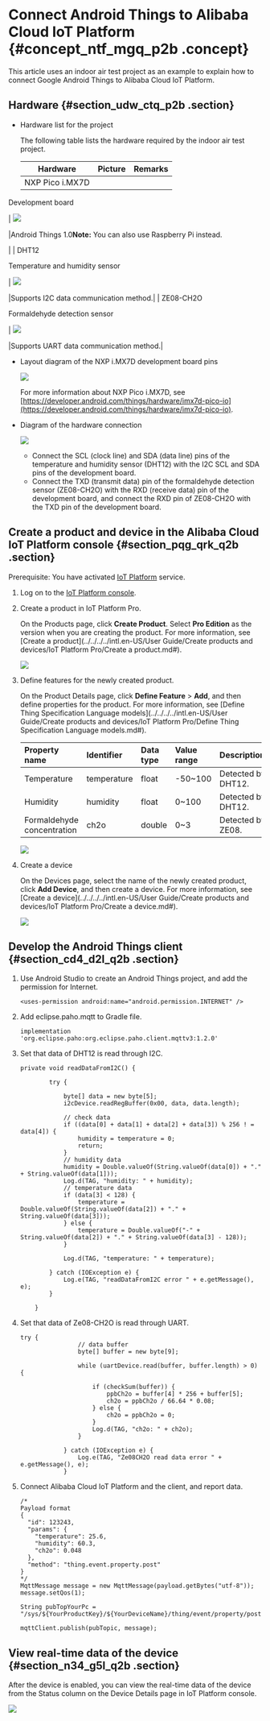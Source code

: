 # Connect Android Things to Alibaba Cloud IoT Platform {#concept_ntf_mgq_p2b .concept}

This article uses an indoor air test project as an example to explain how to connect Google Android Things to Alibaba Cloud IoT Platform.

## Hardware {#section_udw_ctq_p2b .section}

-   Hardware list for the project

    The following table lists the hardware required by the indoor air test project.

    |Hardware|Picture|Remarks|
    |--------|-------|-------|
    | NXP Pico i.MX7D

 Development board

 | ![](http://static-aliyun-doc.oss-cn-hangzhou.aliyuncs.com/assets/img/16822/15338290417864_en-US.png)

 |Android Things 1.0**Note:** You can also use Raspberry Pi instead.

|
    | DHT12

 Temperature and humidity sensor

 | ![](http://static-aliyun-doc.oss-cn-hangzhou.aliyuncs.com/assets/img/16822/15338290417865_en-US.png)

 |Supports I2C data communication method.|
    | ZE08-CH2O

 Formaldehyde detection sensor

 | ![](http://static-aliyun-doc.oss-cn-hangzhou.aliyuncs.com/assets/img/16822/15338290417866_en-US.png)

 |Supports UART data communication method.|

-   Layout diagram of the NXP i.MX7D development board pins

    ![](http://static-aliyun-doc.oss-cn-hangzhou.aliyuncs.com/assets/img/16822/15338290417888_en-US.png)

    For more information about NXP Pico i.MX7D, see [https://developer.android.com/things/hardware/imx7d-pico-io](https://developer.android.com/things/hardware/imx7d-pico-io).

-   Diagram of the hardware connection

    ![](http://static-aliyun-doc.oss-cn-hangzhou.aliyuncs.com/assets/img/16822/15338290417908_en-US.png)

    -   Connect the SCL \(clock line\) and SDA \(data line\) pins of the temperature and humidity sensor \(DHT12\) with the I2C SCL and SDA pins of the development board.
    -   Connect the TXD \(transmit data\) pin of the formaldehyde detection sensor \(ZE08-CH2O\) with the RXD \(receive data\) pin of the development board, and connect the RXD pin of ZE08-CH2O with the TXD pin of the development board.

## Create a product and device in the Alibaba Cloud IoT Platform console {#section_pqg_qrk_q2b .section}

Prerequisite: You have activated [IoT Platform](https://www.aliyun.com/product/iot) service.

1.  Log on to the [IoT Platform console](https://iot.console.aliyun.com).
2.  Create a product in IoT Platform Pro.

    On the Products page, click **Create Product**. Select **Pro Edition** as the version when you are creating the product. For more information, see [Create a product](../../../../intl.en-US/User Guide/Create products and devices/IoT Platform Pro/Create a product.md#).

    ![](http://static-aliyun-doc.oss-cn-hangzhou.aliyuncs.com/assets/img/16822/15338290417969_en-US.png)

3.  Define features for the newly created product.

    On the Product Details page, click **Define Feature** \> **Add**, and then define properties for the product. For more information, see [Define Thing Specification Language models](../../../../intl.en-US/User Guide/Create products and devices/IoT Platform Pro/Define Thing Specification Language models.md#).

    |Property name|Identifier|Data type|Value range|Description |
    |:------------|:---------|:--------|:----------|:-----------|
    |Temperature|temperature|float|-50~100|Detected by DHT12.|
    |Humidity|humidity|float|0~100|Detected by DHT12.|
    |Formaldehyde concentration|ch2o|double|0~3|Detected by ZE08.|

    ![](http://static-aliyun-doc.oss-cn-hangzhou.aliyuncs.com/assets/img/16822/15338290417991_en-US.png)

4.  Create a device

    On the Devices page, select the name of the newly created product, click **Add Device**, and then create a device. For more information, see [Create a device](../../../../intl.en-US/User Guide/Create products and devices/IoT Platform Pro/Create a device.md#).

    ![](http://static-aliyun-doc.oss-cn-hangzhou.aliyuncs.com/assets/img/16822/15338290417994_en-US.png)


## Develop the Android Things client {#section_cd4_d2l_q2b .section}

1.  Use Android Studio to create an Android Things project, and add the permission for Internet.

    ```
    <uses-permission android:name="android.permission.INTERNET" />
    ```

2.  Add eclipse.paho.mqtt to Gradle file.

    ```
    implementation 'org.eclipse.paho:org.eclipse.paho.client.mqttv3:1.2.0'
    ```

3.  Set that data of DHT12 is read through I2C.

    ```
    private void readDataFromI2C() {
    
            try {
    
                byte[] data = new byte[5];
                i2cDevice.readRegBuffer(0x00, data, data.length);
    
                // check data
                if ((data[0] + data[1] + data[2] + data[3]) % 256 ! = data[4]) {
                    humidity = temperature = 0;
                    return;
                }
                // humidity data
                humidity = Double.valueOf(String.valueOf(data[0]) + "." + String.valueOf(data[1]));
                Log.d(TAG, "humidity: " + humidity);
                // temperature data
                if (data[3] < 128) {
                    temperature = Double.valueOf(String.valueOf(data[2]) + "." + String.valueOf(data[3]));
                } else {
                    temperature = Double.valueOf("-" + String.valueOf(data[2]) + "." + String.valueOf(data[3] - 128));
                }
    
                Log.d(TAG, "temperature: " + temperature);
    
            } catch (IOException e) {
                Log.e(TAG, "readDataFromI2C error " + e.getMessage(), e);
            }
    
        }
    ```

4.  Set that data of Ze08-CH2O is read through UART.

    ```
    try {
                    // data buffer
                    byte[] buffer = new byte[9];
    
                    while (uartDevice.read(buffer, buffer.length) > 0) {
    
                        if (checkSum(buffer)) {
                            ppbCh2o = buffer[4] * 256 + buffer[5];
                            ch2o = ppbCh2o / 66.64 * 0.08;
                        } else {
                            ch2o = ppbCh2o = 0;
                        }
                        Log.d(TAG, "ch2o: " + ch2o);
                    }
    
                } catch (IOException e) {
                    Log.e(TAG, "Ze08CH2O read data error " + e.getMessage(), e);
                }
    ```

5.  Connect Alibaba Cloud IoT Platform and the client, and report data.

    ```
    /*
    Payload format
    {
      "id": 123243,
      "params": {
        "temperature": 25.6,
        "humidity": 60.3,
        "ch2o": 0.048
      },
      "method": "thing.event.property.post"
    }
    */
    MqttMessage message = new MqttMessage(payload.getBytes("utf-8"));
    message.setQos(1);
    
    String pubTopYourPc = "/sys/${YourProductKey}/${YourDeviceName}/thing/event/property/post";
    
    mqttClient.publish(pubTopic, message);
    ```


## View real-time data of the device {#section_n34_g5l_q2b .section}

After the device is enabled, you can view the real-time data of the device from the Status column on the Device Details page in IoT Platform console.

![](http://static-aliyun-doc.oss-cn-hangzhou.aliyuncs.com/assets/img/16822/15338290418025_en-US.png)

